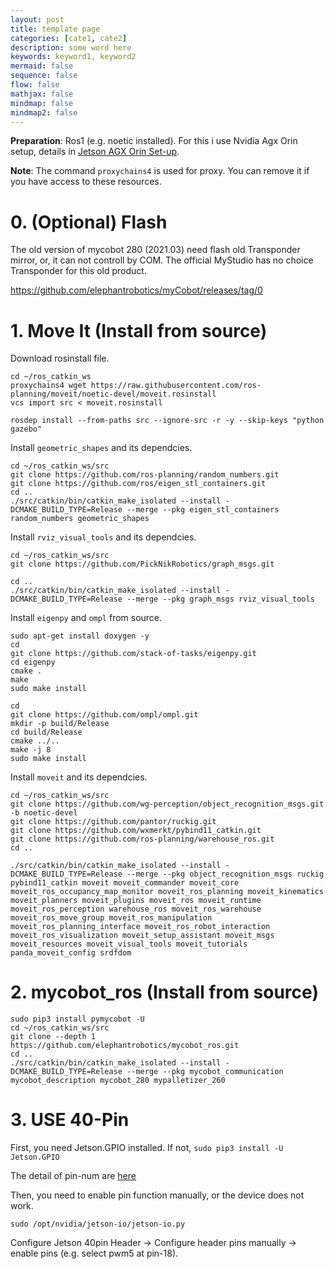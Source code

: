 ```yaml
---
layout: post
title: template page
categories: [cate1, cate2]
description: some word here
keywords: keyword1, keyword2
mermaid: false
sequence: false
flow: false
mathjax: false
mindmap: false
mindmap2: false
---
```

**Preparation**: Ros1 (e.g. noetic installed). For this i use Nvidia Agx Orin setup, details in [Jetson AGX Orin Set-up](https://jchrysanthemum.github.io/2023/04/21/AgxOrin/).

**Note**: The command `proxychains4` is used for proxy. You can remove it if you have access to these resources. 

# 0. (Optional) Flash

The old version of mycobot 280 (2021.03) need flash old Transponder mirror, or, it can not controll by COM. The official MyStudio has no choice Transponder for this old product.

https://github.com/elephantrobotics/myCobot/releases/tag/0

# 1. Move It (Install from source)

Download rosinstall file.

```shell
cd ~/ros_catkin_ws
proxychains4 wget https://raw.githubusercontent.com/ros-planning/moveit/noetic-devel/moveit.rosinstall
vcs import src < moveit.rosinstall

rosdep install --from-paths src --ignore-src -r -y --skip-keys "python gazebo"
```

Install `geometric_shapes` and its dependcies.
```shell
cd ~/ros_catkin_ws/src
git clone https://github.com/ros-planning/random_numbers.git
git clone https://github.com/ros/eigen_stl_containers.git
cd ..
./src/catkin/bin/catkin_make_isolated --install -DCMAKE_BUILD_TYPE=Release --merge --pkg eigen_stl_containers random_numbers geometric_shapes
```

Install `rviz_visual_tools` and its dependcies.
```shell
cd ~/ros_catkin_ws/src
git clone https://github.com/PickNikRobotics/graph_msgs.git

cd ..
./src/catkin/bin/catkin_make_isolated --install -DCMAKE_BUILD_TYPE=Release --merge --pkg graph_msgs rviz_visual_tools
```

Install `eigenpy` and `ompl` from source.

```shell
sudo apt-get install doxygen -y
cd 
git clone https://github.com/stack-of-tasks/eigenpy.git
cd eigenpy
cmake .
make 
sudo make install

cd 
git clone https://github.com/ompl/ompl.git
mkdir -p build/Release
cd build/Release
cmake ../..
make -j 8
sudo make install
```

Install `moveit` and its dependcies.
```shell
cd ~/ros_catkin_ws/src
git clone https://github.com/wg-perception/object_recognition_msgs.git -b noetic-devel
git clone https://github.com/pantor/ruckig.git
git clone https://github.com/wxmerkt/pybind11_catkin.git
git clone https://github.com/ros-planning/warehouse_ros.git
cd ..

./src/catkin/bin/catkin_make_isolated --install -DCMAKE_BUILD_TYPE=Release --merge --pkg object_recognition_msgs ruckig pybind11_catkin moveit moveit_commander moveit_core moveit_ros_occupancy_map_monitor moveit_ros_planning moveit_kinematics moveit_planners moveit_plugins moveit_ros moveit_runtime moveit_ros_perception warehouse_ros moveit_ros_warehouse moveit_ros_move_group moveit_ros_manipulation moveit_ros_planning_interface moveit_ros_robot_interaction moveit_ros_visualization moveit_setup_assistant moveit_msgs moveit_resources moveit_visual_tools moveit_tutorials panda_moveit_config srdfdom
```

# 2. mycobot_ros (Install from source)

```shell
sudo pip3 install pymycobot -U
cd ~/ros_catkin_ws/src
git clone --depth 1 https://github.com/elephantrobotics/mycobot_ros.git
cd ..
./src/catkin/bin/catkin_make_isolated --install -DCMAKE_BUILD_TYPE=Release --merge --pkg mycobot_communication mycobot_description mycobot_280 mypalletizer_260
```

# 3. USE 40-Pin

First, you need Jetson.GPIO installed. If not, `sudo pip3 install -U Jetson.GPIO`

The detail of pin-num are [here](https://developer.nvidia.com/assets/embedded/secure/jetson/agx_orin/jetson_agx_orin_devkit_carrier_board_specification_sp)

Then, you need to enable pin function manually, or the device does not work.

```shell
sudo /opt/nvidia/jetson-io/jetson-io.py
```

Configure Jetson 40pin Header -> Configure header pins manually -> enable pins (e.g. select pwm5 at pin-18).